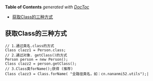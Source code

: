 <!-- START doctoc generated TOC please keep comment here to allow auto update -->
<!-- DON'T EDIT THIS SECTION, INSTEAD RE-RUN doctoc TO UPDATE -->
**Table of Contents**  *generated with [DocToc](https://github.com/thlorenz/doctoc)*

- [获取Class的三种方式](#%E8%8E%B7%E5%8F%96class%E7%9A%84%E4%B8%89%E7%A7%8D%E6%96%B9%E5%BC%8F)

<!-- END doctoc generated TOC please keep comment here to allow auto update -->

## 获取Class的三种方式

    // 1.通过类名.class的方式
    Class clazz1 = Person.class; 
    // 2.通过对象. getClass()的方式
    Person person = new Person();
    Class clazz2 = person.getClass();
    // 3.Class类forName();获得 (推荐)
    Class clazz3 = Class.forName( "全路径类名，如：cn.nananmi52.utils");|
